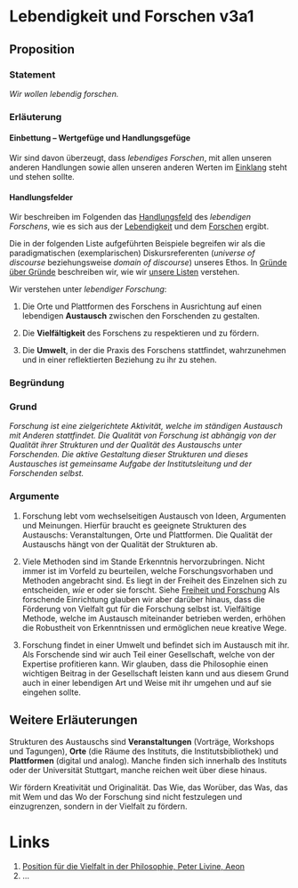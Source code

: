 <!---
   NAME - The NAME of this project is:
ethos

  FILE - The FILENAME of the current file is:
/v3a1.md

  CREATION - This project was CREATED on:
2017-01-28-16:15:00 UTC

  MODIFICATION - This project was last MODIFIED on:
2017-01-28-16:15:00 UTC

  VERSION - The current VERSION of this project is:
<git-commit-hash>-2017-01-28-16:15:00 UTC

  CREATOR(S) - This project was CREATED by:
Michael Czechowski, Martin Maga

  CONTACT - You can CONTACT the creator(s) or developer(s) of this project at:
E-Mail: mail@martinmaga.de

  COPYRIGHT - The COPYRIGHT holder of this project is:
COPYRIGHT (c) 2016 Martin Maga

  LICENSE - This project is LICENSED under the following license:
Martin Maga 2016 CC BY-SA 4.0 https://creativecommons.org

  SUBFILE – This is a SUBFILE! For more INFORMATION on this project go to:
/README.md+
--->

# Lebendigkeit und Forschen v3a1
## Proposition

### Statement
*Wir wollen lebendig forschen.*

### Erläuterung
#### Einbettung – Wertgefüge und Handlungsgefüge
Wir sind davon überzeugt, dass *lebendiges Forschen*, mit allen unseren anderen Handlungen sowie allen unseren anderen Werten im [Einklang](../synopsis/reasons.md) steht und stehen sollte.

#### Handlungsfelder
Wir beschreiben im Folgenden das [Handlungsfeld](../synopsis/reasons.md) des *lebendigen Forschens*, wie es sich aus der [Lebendigkeit](../values/v3_liveliness.md)
und dem [Forschen](../actions/a1_research.md) ergibt.

Die in der folgenden Liste aufgeführten Beispiele begreifen wir als die paradigmatischen (exemplarischen) Diskursreferenten (*universe of discourse* beziehungsweise *domain of discourse*) unseres Ethos.
In [Gründe über Gründe](../synopsis/reasons.md) beschreiben wir, wie wir [unsere Listen](../synopsis/reasons.md) verstehen.

Wir verstehen unter *lebendiger Forschung*:
1. Die Orte und Plattformen des Forschens in Ausrichtung auf einen lebendigen **Austausch** zwischen den Forschenden zu gestalten.

2. Die **Vielfältigkeit** des Forschens zu respektieren und zu fördern.

3. Die **Umwelt**, in der die Praxis des Forschens stattfindet, wahrzunehmen und in einer reflektierten Beziehung zu ihr zu stehen.

### Begründung
### Grund
*Forschung ist eine zielgerichtete Aktivität, welche im ständigen Austausch mit Anderen stattfindet. Die Qualität von Forschung ist abhängig von der Qualität ihrer Strukturen und der Qualität des Austauschs unter Forschenden. Die aktive Gestaltung dieser Strukturen und dieses Austausches ist gemeinsame Aufgabe der Institutsleitung und der Forschenden selbst.*

### Argumente
1. Forschung lebt vom wechselseitigen Austausch von Ideen, Argumenten und Meinungen.
Hierfür braucht es geeignete Strukturen des Austauschs: Veranstaltungen, Orte und Plattformen.
Die Qualität der Austauschs hängt von der Qualität der Strukturen ab.

2. Viele Methoden sind im Stande Erkenntnis hervorzubringen.
Nicht immer ist im Vorfeld zu beurteilen, welche Forschungsvorhaben und Methoden angebracht sind.
Es liegt in der Freiheit des Einzelnen sich zu entscheiden, *wie* er oder sie forscht. Siehe [Freiheit und Forschung](../contents/fields/v2a1.md)
Als forschende Einrichtung glauben wir aber darüber hinaus, dass die Förderung von Vielfalt gut für die Forschung selbst ist.
Vielfältige Methode, welche im Austausch miteinander betrieben werden, erhöhen die Robustheit von Erkenntnissen und ermöglichen neue kreative Wege.

3. Forschung findet in einer Umwelt und befindet sich im Austausch mit ihr.
Als Forschende sind wir auch Teil einer Gesellschaft, welche von der Expertise profitieren kann.
Wir glauben, dass die Philosophie einen wichtigen Beitrag in der Gesellschaft leisten kann und aus diesem Grund auch in einer lebendigen Art und Weise mit ihr umgehen und auf sie eingehen sollte.


## Weitere Erläuterungen
Strukturen des Austauschs sind **Veranstaltungen** (Vorträge, Workshops und Tagungen), **Orte** (die Räume des Instituts, die Institutsbibliothek) und **Plattformen** (digital und analog).
Manche finden sich innerhalb des Instituts oder der Universität Stuttgart, manche reichen weit über diese hinaus.

Wir fördern Kreativität und Originalität.
Das Wie, das Worüber, das Was, das mit Wem und das Wo der Forschung sind nicht festzulegen und einzugrenzen, sondern in der Vielfalt zu fördern.

# Links
  1. [Position für die Vielfalt in der Philosophie, Peter Livine, Aeon](https://aeon.co/ideas/the-lack-of-diversity-in-philosophy-is-blocking-its-progress)
  2. …
